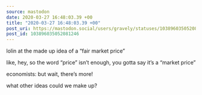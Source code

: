 ```yaml
---
source: mastodon
date: 2020-03-27 16:48:03.39 +00
title: "2020-03-27 16:48:03.39 +00"
post_uri: https://mastodon.social/users/gravely/statuses/103896035052081246
post_id: 103896035052081246
---
```

lolin at the made up idea of a “fair market price”

like, hey, so the word “price” isn’t enough, you gotta say it’s a “market price”

economists: but wait, there’s more!

what other ideas could we make up?



